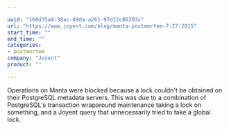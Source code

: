 ```yaml
---

uuid: "160d35a4-38ac-49da-a261-97d12c86203c"
url: "https://www.joyent.com/blog/manta-postmortem-7-27-2015"
start_time: ""
end_time: ""
categories:
- postmortem
company: "Joyent"
product: ""

---
```


Operations on Manta were blocked because a lock couldn't be obtained on their PostgreSQL metadata servers. This was due to a combination of PostgreSQL's transaction wraparound maintenance taking a lock on something, and a Joyent query that unnecessarily tried to take a global lock.
